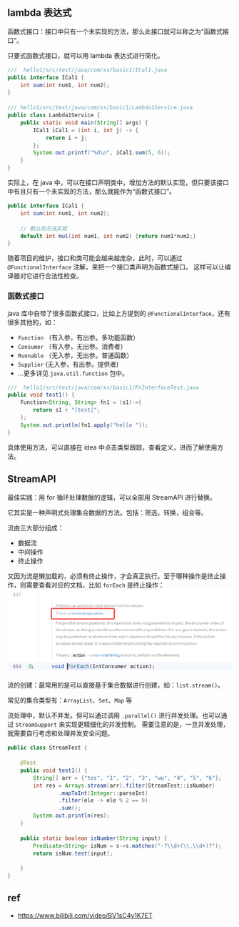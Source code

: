 ## lambda 表达式
函数式接口：接口中只有一个未实现的方法，那么此接口就可以称之为“函数式接口”。

只要式函数式接口，就可以用 lambda 表达式进行简化。

```java
///  hello1/src/test/java/com/xs/basic1/ICal1.java
public interface ICal1 {
    int sum(int num1, int num2);
}

/// hello1/src/test/java/com/xs/basic1/Lambda1Service.java
public class Lambda1Service {
    public static void main(String[] args) {
        ICal1 iCal1 = (int i, int j) -> {
            return i + j;
        };
        System.out.printf("%d\n", iCal1.sum(5, 6));
    }
}
```

实际上，在 java 中，可以在接口声明类中，增加方法的默认实现，但只要该接口中有且只有一个未实现的方法，那么就能作为“函数式接口”。

```java
public interface ICal1 {
    int sum(int num1, int num2);

    // 默认的方法实现
    default int mul(int num1, int num2) {return num1*num2;}
}
```

随着项目的维护，接口和类可能会越来越庞杂，此时，可以通过 `@FunctionalInterface` 注解，来把一个接口类声明为函数式接口。
这样可以让编译器对它进行合法性检查。

### 函数式接口
java 库中自带了很多函数式接口，比如上方提到的 `@FunctionalInterface`，还有很多其他的，如：
- `Function` （有入参，有出参。多功能函数）
- `Consumer` （有入参，无出参。消费者）
- `Runnable` （无入参，无出参。普通函数）
- `Supplier` (无入参，有出参。提供者)
- ...更多详见 `java.util.function` 包中。

```java
///  hello1/src/test/java/com/xs/basic1/FnInterfaceTest.java
public void test1() {
    Function<String, String> fn1 = (s1)->{
        return s1 + "|test|";
    };
    System.out.println(fn1.apply("hello "));
}
```

具体使用方法，可以直接在 idea 中点击类型跟踪，查看定义，进而了解使用方法。

## StreamAPI
最佳实践：用 for 循环处理数据的逻辑，可以全部用 StreamAPI 进行替换。

它其实是一种声明式处理集合数据的方法。包括：筛选，转换，组合等。

流由三大部分组成：
- 数据流
- 中间操作
- 终止操作

又因为流是懒加载的，必须有终止操作，才会真正执行。至于哪种操作是终止操作，则需要查看对应的文档，比如 `forEach` 是终止操作：
![](./images1/stream-foreach-1.png)

流的创建：最常用的是可以直接基于集合数据进行创建，如：`list.stream()`。

常见的集合类型有：`ArrayList`、`Set`、`Map` 等

流处理中，默认不并发。但可以通过调用 `.parallel()` 进行并发处理。也可以通过 `StreamSupport` 来实现更精细化的并发控制。
需要注意的是，一旦并发处理，就需要自行考虑和处理并发安全问题。

```java
public class StreamTest {

    @Test
    public void test1() {
        String[] arr = {"tes", "1", "2", "3", "wu", "4", "5", "6"};
        int res = Arrays.stream(arr).filter(StreamTest::isNumber)
                .mapToInt(Integer::parseInt)
                .filter(ele -> ele % 2 == 0)
                .sum();
        System.out.println(res);
    }

    public static boolean isNumber(String input) {
        Predicate<String> isNum = s->s.matches("-?\\d+(\\.\\d+)?");
        return isNum.test(input);

    }
}
```





 





## ref
- https://www.bilibili.com/video/BV1sC4y1K7ET